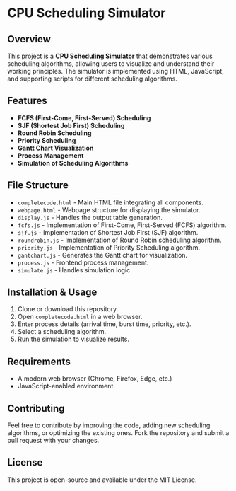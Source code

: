 # CPU Scheduling Simulator

## Overview
This project is a **CPU Scheduling Simulator** that demonstrates various scheduling algorithms, allowing users to visualize and understand their working principles. The simulator is implemented using HTML, JavaScript, and supporting scripts for different scheduling algorithms.

## Features
- **FCFS (First-Come, First-Served) Scheduling**
- **SJF (Shortest Job First) Scheduling**
- **Round Robin Scheduling**
- **Priority Scheduling**
- **Gantt Chart Visualization**
- **Process Management**
- **Simulation of Scheduling Algorithms**

## File Structure
- `completecode.html` - Main HTML file integrating all components.
- `webpage.html` - Webpage structure for displaying the simulator.
- `display.js` - Handles the output table generation.
- `fcfs.js` - Implementation of First-Come, First-Served (FCFS) algorithm.
- `sjf.js` - Implementation of Shortest Job First (SJF) algorithm.
- `roundrobin.js` - Implementation of Round Robin scheduling algorithm.
- `priority.js` - Implementation of Priority Scheduling algorithm.
- `gantchart.js` - Generates the Gantt chart for visualization.
- `process.js` - Frontend process management.
- `simulate.js` - Handles simulation logic.

## Installation & Usage
1. Clone or download this repository.
2. Open `completecode.html` in a web browser.
3. Enter process details (arrival time, burst time, priority, etc.).
4. Select a scheduling algorithm.
5. Run the simulation to visualize results.

## Requirements
- A modern web browser (Chrome, Firefox, Edge, etc.)
- JavaScript-enabled environment

## Contributing
Feel free to contribute by improving the code, adding new scheduling algorithms, or optimizing the existing ones. Fork the repository and submit a pull request with your changes.

## License
This project is open-source and available under the MIT License.
